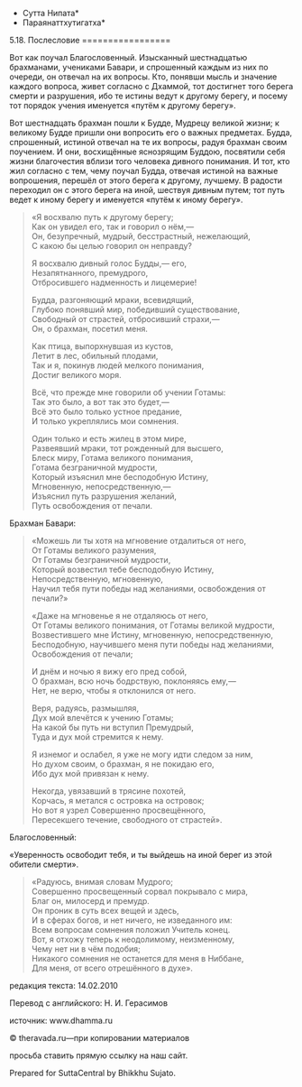 * Сутта Нипата*
* Параянаттхутигатха*

5\.18\. Послесловие
\=\=\=\=\=\=\=\=\=\=\=\=\=\=\=\=\=

Вот как поучал Благословенный\. Изысканный шестнадцатью брахманами, учениками Бавари, и спрошенный каждым из них по очереди, он отвечал на их вопросы\. Кто, понявши мысль и значение каждого вопроса, живет согласно с Дхаммой, тот достигнет того берега смерти и разрушения, ибо те истины ведут к другому берегу, и посему тот порядок учения именуется «путём к другому берегу»\.

Вот шестнадцать брахман пошли к Будде, Мудрецу великой жизни; к великому Будде пришли они вопросить его о важных предметах\. Будда, спрошенный, истиной отвечал на те их вопросы, радуя брахман своим поучением\. И они, восхищённые яснозрящим Буддою, посвятили себя жизни благочестия вблизи того человека дивного понимания\. И тот, кто жил согласно с тем, чему поучал Будда, отвечая истиной на важные вопрошения, перешёл от этого берега к другому, лучшему\. В радости переходил он с этого берега на иной, шествуя дивным путем; тот путь ведет к иному берегу и именуется «путём к иному берегу»\.

> «Я восхвалю путь к другому берегу;  
> Как он увидел его, так и говорил о нём,—  
> Он, безупречный, мудрый, бесстрастный, нежелающий,  
> С какою бы целью говорил он неправду?
>
> Я восхвалю дивный голос Будды,— его,  
> Незапятнанного, премудрого,  
> Отбросившего надменность и лицемерие\!
>
> Будда, разгоняющий мраки, всевидящий,  
> Глубоко понявший мир, победивший существование,  
> Свободный от страстей, отбросивший страхи,—  
> Он, о брахман, посетил меня\.
>
> Как птица, выпорхнувшая из кустов,  
> Летит в лес, обильный плодами,  
> Так и я, покинув людей мелкого понимания,  
> Достиг великого моря\.
>
> Всё, что прежде мне говорили об учении Готамы:  
> Так это было, а вот так это будет,—  
> Всё это было только устное предание,  
> И только укреплялись мои сомнения\.
>
> Один только и есть жилец в этом мире,  
> Развеявший мраки, тот рожденный для высшего,  
> Блеск миру, Готама великого понимания,  
> Готама безграничной мудрости,  
> Который изъяснил мне бесподобную Истину,  
> Мгновенную, непосредственную,—  
> Изъяснил путь разрушения желаний,  
> Путь освобождения от печали\.

Брахман Бавари:

> «Можешь ли ты хотя на мгновение отдалиться от него,  
> От Готамы великого разумения,  
> От Готамы безграничной мудрости,  
> Который возвестил тебе бесподобную Истину,  
> Непосредственную, мгновенную,  
> Научил тебя пути победы над желаниями, освобождения от печали?»
>
> «Даже на мгновенье я не отдаляюсь от него,  
> От Готамы великого понимания, от Готамы великой мудрости,  
> Возвестившего мне Истину, мгновенную, непосредственную,  
> Бесподобную, научившего меня пути победы над желаниями,  
> Освобождения от печали;
>
> И днём и ночью я вижу его пред собой,  
> О брахман, всю ночь бодрствую, поклоняясь ему,—  
> Нет, не верю, чтобы я отклонился от него\.
>
> Веря, радуясь, размышляя,  
> Дух мой влечётся к учению Готамы;  
> На какой бы путь ни вступил Премудрый,  
> Туда и дух мой стремится к нему\.
>
> Я изнемог и ослабел, я уже не могу идти следом за ним,  
> Но духом своим, о брахман, я не покидаю его,  
> Ибо дух мой привязан к нему\.
>
> Некогда, увязавший в трясине похотей,  
> Корчась, я метался с островка на островок;  
> Но вот я узрел Совершенно просвещённого,  
> Пересекшего течение, свободного от страстей»\.

Благословенный:

«Уверенность освободит тебя, и ты выйдешь на иной берег из этой обители смерти»\.

> «Радуюсь, внимая словам Мудрого;  
> Совершенно просвещенный сорвал покрывало с мира,  
> Благ он, милосерд и премудр\.  
> Он проник в суть всех вещей и здесь,  
> И в сферах богов, и нет ничего, не изведанного им:  
> Всем вопросам сомнения положил Учитель конец\.  
> Вот, я отхожу теперь к неодолимому, неизменному,  
> Чему нет ни в чём подобия;  
> Никакого сомнения не останется для меня в Ниббане,  
> Для меня, от всего отрешённого в духе»\.

редакция текста: 14\.02\.2010

Перевод с английского: Н\. И\. Герасимов

источник: www\.dhamma\.ru

© theravada\.ru—при копировании материалов

просьба ставить прямую ссылку на наш сайт\.

Prepared for SuttaCentral by Bhikkhu Sujato\.